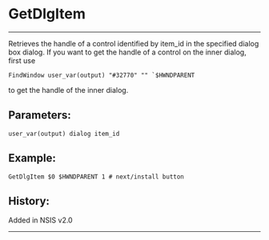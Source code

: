 # GetDlgItem

---

Retrieves the handle of a control identified by item_id in the specified dialog box dialog. If you want to get the handle of a control on the inner dialog, first use

	FindWindow user_var(output) "#32770" "" `$HWNDPARENT

to get the handle of the inner dialog.

## Parameters:

    user_var(output) dialog item_id

## Example:

	GetDlgItem $0 $HWNDPARENT 1 # next/install button

## History:

Added in NSIS v2.0

---

[1]: Call.md
[2]: Goto.md